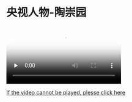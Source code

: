 # 央视人物-陶崇园

<video id="video" controls="" preload="none" poster="img/cctv-poster.jpg">
      <source id="mp4" src="video/CCTV-TCY.mp4" type="video/mp4">
      <p>Your user agent does not support the HTML5 Video element.</p>
</video>

[If the video cannot be played, plesse click here](https://github.com/lonufate/ArchivesOfTaoChongyuan/raw/master/3.%E5%AA%92%E4%BD%93%E6%8A%A5%E9%81%93/video/CCTV-TCY.mp4)
